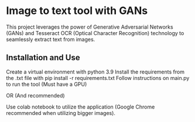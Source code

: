 # Image to text tool with GANs

This project leverages the power of Generative Adversarial Networks (GANs) and Tesseract OCR (Optical Character Recognition) technology to seamlessly extract text from images. 

## Installation and Use

Create a virtual environment with python 3.9
Install the requirements from the .txt file with 
  pip install -r requirements.txt
Follow instructions on main.py to run the tool (Must have a GPU)

OR (And recommended)

Use colab notebook to utilize the application (Google Chrome recommended when utilizing bigger images).
